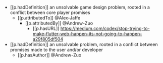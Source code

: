 


- [[p.hadDefinition]] an unsolvable game design problem, rooted in a conflict between core player promises
  - [[p.attributedTo]] @Alex-Jaffe
    - [[p.attributedBy]] @Andrew-Zuo
      - [[p.hasURL]] https://medium.com/codex/stop-trying-to-make-flutter-web-happen-its-not-going-to-happen-a29f805df504
- [[p.hadDefinition]] an unsolvable problem, rooted in a conflict between promises made to the user and/or developer
  - [[p.hasAuthor]] @Andrew-Zuo
